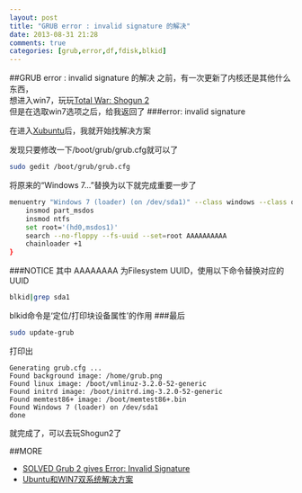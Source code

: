 ```yaml
---
layout: post
title: "GRUB error : invalid signature 的解决"
date: 2013-08-31 21:28
comments: true
categories: [grub,error,df,fdisk,blkid]
---
```

##GRUB error : invalid signature 的解决
之前，有一次更新了内核还是其他什么东西，  
想进入win7，玩玩[Total War: Shogun 2](http://zh.wikipedia.org/wiki/%E5%85%A8%E8%BB%8D%E7%A0%B4%E6%95%B5%EF%BC%9A%E5%B9%95%E5%BA%9C%E5%B0%87%E8%BB%8D2)  
但是在选取win7选项之后，给我返回了
###error: invalid signature
<!-- more -->
在进入[Xubuntu](http://xubuntu.org/)后，我就开始找解决方案  

发现只要修改一下/boot/grub/grub.cfg就可以了
```sh
sudo gedit /boot/grub/grub.cfg
```
将原来的“Windows 7...”替换为以下就完成重要一步了
```sh
menuentry "Windows 7 (loader) (on /dev/sda1)" --class windows --class os {
	insmod part_msdos
	insmod ntfs
	set root='(hd0,msdos1)'
	search --no-floppy --fs-uuid --set=root AAAAAAAAAA
	chainloader +1
}
```
###NOTICE
其中 AAAAAAAA 为Filesystem UUID，使用以下命令替换对应的UUID
```sh
blkid|grep sda1
```
blkid命令是‘定位/打印块设备属性’的作用
###最后
```sh
sudo update-grub
```
打印出
```
Generating grub.cfg ...
Found background image: /home/grub.png
Found linux image: /boot/vmlinuz-3.2.0-52-generic
Found initrd image: /boot/initrd.img-3.2.0-52-generic
Found memtest86+ image: /boot/memtest86+.bin
Found Windows 7 (loader) on /dev/sda1
done
```
就完成了，可以去玩Shogun2了

##MORE
 * [SOLVED Grub 2 gives Error: Invalid Signature](https://bbs.archlinux.org/viewtopic.php?id=153988)
 * [Ubuntu和WIN7双系统解决方案](http://blog.missyi.com/page_468.html)

